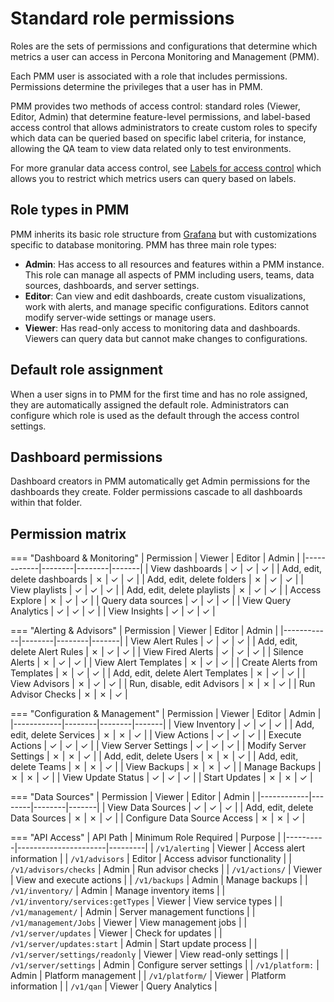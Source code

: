 # Standard role permissions

Roles are the sets of permissions and configurations that determine which metrics a user can access in Percona Monitoring and Management (PMM).

Each PMM user is associated with a role that includes permissions. Permissions determine the privileges that a user has in PMM.

PMM provides two methods of access control: standard roles (Viewer, Editor, Admin) that determine feature-level permissions, and label-based access control that allows administrators to create custom roles to specify which data can be queried based on specific label criteria, for instance, allowing the QA team to view data related only to test environments.

For more granular data access control, see [Labels for access control](../roles/access-control/intro.md) which allows you to restrict which metrics users can query based on labels.

## Role types in PMM

PMM inherits its basic role structure from [Grafana](https://grafana.com/docs/grafana/latest/administration/roles-and-permissions/) but with customizations specific to database monitoring. PMM has three main role types:

- **Admin**: Has access to all resources and features within a PMM instance. This role can manage all aspects of PMM including users, teams, data sources, dashboards, and server settings.
- **Editor**: Can view and edit dashboards, create custom visualizations, work with alerts, and manage specific configurations. Editors cannot modify server-wide settings or manage users.
- **Viewer**: Has read-only access to monitoring data and dashboards. Viewers can query data but cannot make changes to configurations.

## Default role assignment

When a user signs in to PMM for the first time and has no role assigned, they are automatically assigned the default role. Administrators can configure which role is used as the default through the access control settings.

## Dashboard permissions

Dashboard creators in PMM automatically get Admin permissions for the dashboards they create. Folder permissions cascade to all dashboards within that folder.

## Permission matrix

=== "Dashboard & Monitoring"
    | Permission | Viewer | Editor | Admin |
    |------------|--------|--------|-------|
    | View dashboards | ✓ | ✓ | ✓ |
    | Add, edit, delete dashboards | ✗ | ✓ | ✓ |
    | Add, edit, delete folders | ✗ | ✓ | ✓ |
    | View playlists | ✓ | ✓ | ✓ |
    | Add, edit, delete playlists | ✗ | ✓ | ✓ |
    | Access Explore | ✗ | ✓ | ✓ |
    | Query data sources | ✓ | ✓ | ✓ |
    | View Query Analytics | ✓ | ✓ | ✓ |
    | View Insights | ✓ | ✓ | ✓ |

=== "Alerting & Advisors"
    | Permission | Viewer | Editor | Admin |
    |------------|--------|--------|-------|
    | View Alert Rules | ✓ | ✓ | ✓ |
    | Add, edit, delete Alert Rules | ✗ | ✓ | ✓ |
    | View Fired Alerts | ✓ | ✓ | ✓ |
    | Silence Alerts | ✗ | ✓ | ✓ |
    | View Alert Templates | ✗ | ✓ | ✓ |
    | Create Alerts from Templates | ✗ | ✓ | ✓ |
    | Add, edit, delete Alert Templates | ✗ | ✓ | ✓ |
    | View Advisors | ✗ | ✓ | ✓ |
    | Run, disable, edit Advisors | ✗ | ✗ | ✓ |
    | Run Advisor Checks | ✗ | ✗ | ✓ |

=== "Configuration & Management"
    | Permission | Viewer | Editor | Admin |
    |------------|--------|--------|-------|
    | View Inventory | ✓ | ✓ | ✓ |
    | Add, edit, delete Services | ✗ | ✗ | ✓ |
    | View Actions | ✓ | ✓ | ✓ |
    | Execute Actions | ✓ | ✓ | ✓ |
    | View Server Settings | ✓ | ✓ | ✓ |
    | Modify Server Settings | ✗ | ✗ | ✓ |
    | Add, edit, delete Users | ✗ | ✗ | ✓ |
    | Add, edit, delete Teams | ✗ | ✗ | ✓ |
    | View Backups | ✗ | ✗ | ✓ |
    | Manage Backups | ✗ | ✗ | ✓ |
    | View Update Status | ✓ | ✓ | ✓ |
    | Start Updates | ✗ | ✗ | ✓ |

=== "Data Sources"
    | Permission | Viewer | Editor | Admin |
    |------------|--------|--------|-------|
    | View Data Sources | ✓ | ✓ | ✓ |
    | Add, edit, delete Data Sources | ✗ | ✗ | ✓ |
    | Configure Data Source Access | ✗ | ✗ | ✓ |

=== "API Access"
    | API Path | Minimum Role Required | Purpose |
    |----------|----------------------|---------|
    | `/v1/alerting` | Viewer | Access alert information |
    | `/v1/advisors` | Editor | Access advisor functionality |
    | `/v1/advisors/checks` | Admin | Run advisor checks |
    | `/v1/actions/` | Viewer | View and execute actions |
    | `/v1/backups` | Admin | Manage backups |
    | `/v1/inventory/` | Admin | Manage inventory items |
    | `/v1/inventory/services:getTypes` | Viewer | View service types |
    | `/v1/management/` | Admin | Server management functions |
    | `/v1/management/Jobs` | Viewer | View management jobs |
    | `/v1/server/updates` | Viewer | Check for updates |
    | `/v1/server/updates:start` | Admin | Start update process |
    | `/v1/server/settings/readonly` | Viewer | View read-only settings |
    | `/v1/server/settings` | Admin | Configure server settings |
    | `/v1/platform:` | Admin | Platform management |
    | `/v1/platform/` | Viewer | Platform information |
    | `/v1/qan` | Viewer | Query Analytics |

